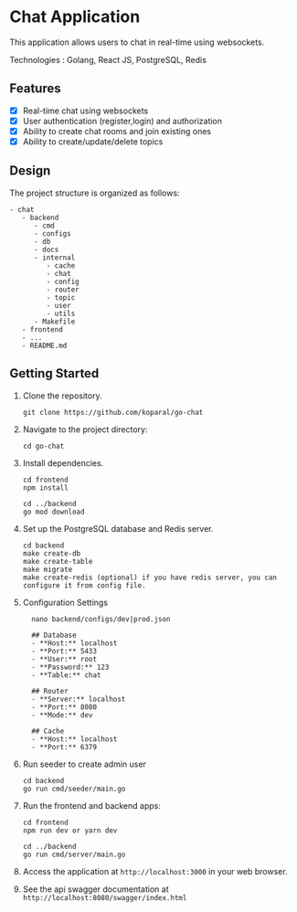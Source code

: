 # Chat Application

This application allows users to chat in real-time using websockets.

Technologies : Golang, React JS, PostgreSQL, Redis

## Features

- [x] Real-time chat using websockets
- [x] User authentication (register,login) and authorization
- [x] Ability to create chat rooms and join existing ones
- [x] Ability to create/update/delete topics

## Design

The project structure is organized as follows:

```plaintext
- chat
   - backend
      - cmd
      - configs
      - db
      - docs
      - internal
         - cache
         - chat
         - config
         - router
         - topic
         - user
         - utils
      - Makefile
   - frontend
   - ...
   - README.md
```

## Getting Started

1. Clone the repository.

   ```
   git clone https://github.com/koparal/go-chat
   ```

2. Navigate to the project directory:

   ```
   cd go-chat
   ```

3. Install dependencies.

   ```
   cd frontend
   npm install
   
   cd ../backend
   go mod download
   ```

4. Set up the PostgreSQL database and Redis server.

   ```
   cd backend
   make create-db
   make create-table
   make migrate
   make create-redis (optional) if you have redis server, you can configure it from config file.
   ```

5. Configuration Settings
    ```
      nano backend/configs/dev|prod.json
      
      ## Database
      - **Host:** localhost
      - **Port:** 5433
      - **User:** root
      - **Password:** 123
      - **Table:** chat
      
      ## Router
      - **Server:** localhost
      - **Port:** 8080
      - **Mode:** dev
      
      ## Cache
      - **Host:** localhost
      - **Port:** 6379
   
    ```
6. Run seeder to create admin user

   ```
   cd backend
   go run cmd/seeder/main.go
   ```

7. Run the frontend and backend apps:

   ```
   cd frontend
   npm run dev or yarn dev
   
   cd ../backend
   go run cmd/server/main.go
   ```

8. Access the application at `http://localhost:3000` in your web browser.
9. See the api swagger documentation at `http://localhost:8080/swagger/index.html`